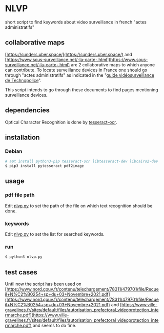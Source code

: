 # NLVP
short script to find keywords about video surveillance in french "actes administratifs"


## collaborative maps

[https://sunders.uber.space/](https://sunders.uber.space/) and
[https://www.sous-surveillance.net/-la-carte-.html](https://www.sous-surveillance.net/-la-carte-.html) are 2
collaborative maps to which anyone can contribute. To locate surveillance devices in France one should go through
"actes administratifs" as indicated in the "[guide vidéosurveillance de Technopolice](https://technopolice.fr/guide-videosurveillance.pdf)".

This script intends to go through these documents to find pages mentioning surveillance devices.


## dependencies

Optical Character Recognition is done by [tesseract-ocr](https://tesseract-ocr.github.io/).


## installation


### Debian

```bash
# apt install python3-pip tesseract-ocr libtesseract-dev libcairo2-dev
$ pip3 install pytesseract pdf2image
```


## usage


### pdf file path

Edit [nlvp.py](nlvp.py#L4) to set the path of the file on which text recognition should be done.


### keywords


Edit [nlvp.py](nlvp.py#L5) to set the list for searched keywords.


### run

```bash
$ python3 nlvp.py
```


## test cases

Until now the script has been used on
[https://www.nord.gouv.fr/contenu/telechargement/78311/479701/file/Recueil+N%C2%B0254+sp+du+03+Novembre+2021.pdf](https://www.nord.gouv.fr/contenu/telechargement/78311/479701/file/Recueil+N%C2%B0254+sp+du+03+Novembre+2021.pdf)
and [https://www.ville-gravelines.fr/sites/default/files/autorisation_prefectoral_videoprotection_intermarche.pdf](https://www.ville-gravelines.fr/sites/default/files/autorisation_prefectoral_videoprotection_intermarche.pdf)
and seems to do fine.